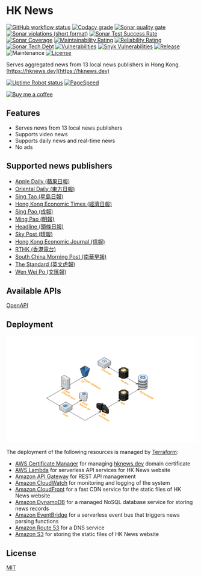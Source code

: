 # HK News

[![GitHub workflow status](https://img.shields.io/github/workflow/status/ayltai/hknews/CI?style=flat)](https://github.com/ayltai/hknews/actions)
[![Codacy grade](https://img.shields.io/codacy/grade/a9257522b45d40e094649095d3a33ecd.svg?style=flat)](https://app.codacy.com/app/AlanTai/hknews/dashboard)
[![Sonar quality gate](https://img.shields.io/sonar/quality_gate/ayltai_hknews?style=flat&server=https%3A%2F%2Fsonarcloud.io)](https://sonarcloud.io/dashboard?id=ayltai_hknews)
[![Sonar violations (short format)](https://img.shields.io/sonar/violations/ayltai_hknews?style=flat&format=short&server=https%3A%2F%2Fsonarcloud.io)](https://sonarcloud.io/dashboard?id=ayltai_hknews)
[![Sonar Test Success Rate](https://img.shields.io/sonar/test_success_density/ayltai_hknews?style=flat&server=https%3A%2F%2Fsonarcloud.io)](https://sonarcloud.io/dashboard?id=ayltai_hknews)
[![Sonar Coverage](https://img.shields.io/sonar/coverage/ayltai_hknews?style=flat&server=https%3A%2F%2Fsonarcloud.io)](https://sonarcloud.io/dashboard?id=ayltai_hknews)
[![Maintainability Rating](https://sonarcloud.io/api/project_badges/measure?project=ayltai_hknews&metric=sqale_rating)](https://sonarcloud.io/dashboard?id=ayltai_hknews)
[![Reliability Rating](https://sonarcloud.io/api/project_badges/measure?project=ayltai_hknews&metric=reliability_rating)](https://sonarcloud.io/dashboard?id=ayltai_hknews)
[![Sonar Tech Debt](https://img.shields.io/sonar/tech_debt/ayltai_hknews?style=flat&server=https%3A%2F%2Fsonarcloud.io)](https://sonarcloud.io/dashboard?id=ayltai_hknews)
[![Vulnerabilities](https://sonarcloud.io/api/project_badges/measure?project=ayltai_hknews&metric=vulnerabilities)](https://sonarcloud.io/dashboard?id=ayltai_hknews)
[![Snyk Vulnerabilities](https://snyk.io/test/github/ayltai/hknews/badge.svg)](https://snyk.io/test/github/ayltai/hknews)
[![Release](https://img.shields.io/github/release/ayltai/hknews.svg?style=flat)](https://github.com/ayltai/hknews/releases)
![Maintenance](https://img.shields.io/maintenance/yes/2021?style=flat)
[![License](https://img.shields.io/github/license/ayltai/hknews.svg?style=flat)](https://github.com/ayltai/hknews/blob/master/LICENSE)

Serves aggregated news from 13 local news publishers in Hong Kong. [https://hknews.dev](https://hknews.dev)

[![Uptime Robot status](https://img.shields.io/uptimerobot/status/m783235303-dd3e7baceda2ae13eb1881cd)](https://stats.uptimerobot.com/8o3Erh6PyD) [![PageSpeed](https://img.shields.io/badge/PageSpeed-96-success)](https://developers.google.com/speed/pagespeed/insights/?url=https%3A%2F%2Fhknews.dev&tab=desktop)

[![Buy me a coffee](https://img.shields.io/static/v1?label=Buy%20me%20a&message=coffee&color=important&style=flat&logo=buy-me-a-coffee&logoColor=white)](https://buymeacoff.ee/ayltai)

## Features

* Serves news from 13 local news publishers
* Supports video news
* Supports daily news and real-time news
* No ads

## Supported news publishers

* [Apple Daily (蘋果日報)](http://hk.apple.nextmedia.com)
* [Oriental Daily (東方日報)](http://orientaldaily.on.cc)
* [Sing Tao (星島日報)](http://std.stheadline.com)
* [Hong Kong Economic Times (經濟日報)](http://www.hket.com)
* [Sing Pao (成報)](https://www.singpao.com.hk)
* [Ming Pao (明報)](http://www.mingpao.com)
* [Headline (頭條日報)](http://hd.stheadline.com)
* [Sky Post (晴報)](http://skypost.ulifestyle.com.hk)
* [Hong Kong Economic Journal (信報)](http://www.hkej.com)
* [RTHK (香港電台)](http://news.rthk.hk)
* [South China Morning Post (南華早報)](http://www.scmp.com/frontpage/hk)
* [The Standard (英文虎報)](http://www.thestandard.com.hk)
* [Wen Wei Po (文匯報)](http://news.wenweipo.com)

## Available APIs

[OpenAPI](https://hknews.dev/api.yaml)

## Deployment

![Architecture](diagram.svg)

The deployment of the following resources is managed by [Terraform](https://terraform.io):

* [AWS Certificate Manager](https://aws.amazon.com/certificate-manager) for managing [hknews.dev](https://hknews.dev) domain certificate
* [AWS Lambda](https://aws.amazon.com/lambda) for serverless API services for HK News website
* [Amazon API Gateway](https://aws.amazon.com/api-gateway) for REST API management
* [Amazon CloudWatch](https://aws.amazon.com/cloudwatch) for monitoring and logging of the system
* [Amazon CloudFront](https://aws.amazon.com/cloudfront) for a fast CDN service for the static files of HK News website
* [Amazon DynamoDB](https://aws.amazon.com/dynamodb) for a managed NoSQL database service for storing news records
* [Amazon EventBridge](https://aws.amazon.com/eventbridge) for a serverless event bus that triggers news parsing functions
* [Amazon Route 53](https://aws.amazon.com/route53) for a DNS service
* [Amazon S3](https://aws.amazon.com/s3) for storing the static files of HK News website

## License
[MIT](https://github.com/ayltai/hknews/blob/master/LICENSE)
